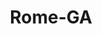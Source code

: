 ---
title: Rome-GA
slug: rome-ga
f_state:
- cms/state/georgia.md
f_locations:
- cms/payday-loan/advance-america-1623.md
- cms/payday-loan/cash-store-8435.md
- cms/payday-loan/cash-store-8439.md
- cms/payday-loan/express-tax-17197.md
- cms/payday-loan/flexcheck-18674.md
- cms/payday-loan/mr-payroll-22176.md
- cms/payday-loan/xtrabucks-28928.md
updated-on: '2024-05-30T13:41:28.615Z'
created-on: '2024-05-30T13:41:28.615Z'
published-on: '2024-05-30T13:54:32.469Z'
f_city: Rome
layout: '[city].html'
tags: city
---